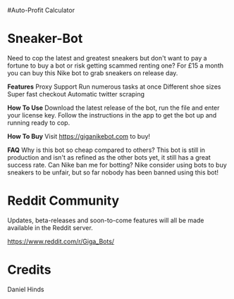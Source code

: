 #Auto-Profit Calculator


# Sneaker-Bot
Need to cop the latest and greatest sneakers but don't want to pay a fortune to buy a bot or risk getting scammed renting one? 
For £15 a month you can buy this Nike bot to grab sneakers on release day.

**Features**
Proxy Support
Run numerous tasks at once
Different shoe sizes 
Super fast checkout 
Automatic twitter scraping

**How To Use**
Download the latest release of the bot, run the file and enter your license key.
Follow the instructions in the app to get the bot up and running ready to cop.

**How To Buy**
Visit https://giganikebot.com to buy!

**FAQ**
Why is this bot so cheap compared to others?
This bot is still in production and isn't as refined as the other bots yet, it still has a great success rate.
Can Nike ban me for botting?
Nike consider using bots to buy sneakers to be unfair, but so far nobody has been banned using this bot!

# Reddit Community 
Updates, beta-releases and soon-to-come features will all be made available in the Reddit server.

https://www.reddit.com/r/Giga_Bots/

# Credits 

Daniel Hinds
